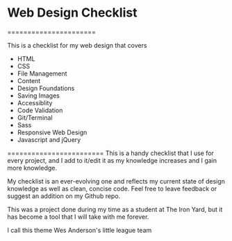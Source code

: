 # Web Design Checklist

======================

This is a checklist for my web design that covers

* HTML
* CSS
* File Management
* Content
* Design Foundations
* Saving Images
* Accessiblity
* Code Validation
* Git/Terminal
* Sass
* Responsive Web Design
* Javascript and jQuery

========================
This is a handy checklist that I use for every project, and I add to it/edit it as my knowledge increases and I gain more knowledge.

My checklist is an ever-evolving one and reflects my current state of design knowledge as well as clean, concise code. Feel free to leave feedback or suggest an addition on my Github repo.

This was a project done during my time as a student at The Iron Yard, but it has become a tool that I will take with me forever.

I call this theme Wes Anderson's little league team
